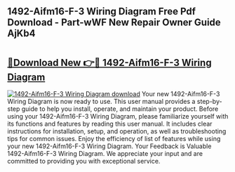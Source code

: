 ## 1492-Aifm16-F-3 Wiring Diagram Free Pdf Download - Part-wWF New Repair Owner Guide AjKb4

# <h2><a href="http://dfhdlw.blite.top/?on=1492-Aifm16-F-3+Wiring+Diagram">🔗Download New 👉🔴 1492-Aifm16-F-3 Wiring Diagram</a></h2>

[![1492-Aifm16-F-3 Wiring Diagram download](https://i.imgur.com/lujVjoI.png)](http://dfhdlw.blite.top/?on=1492-Aifm16-F-3+Wiring+Diagram)
Your new 1492-Aifm16-F-3 Wiring Diagram is now ready to use. This user manual provides a step-by-step guide to help you install, operate, and maintain your product. Before using your 1492-Aifm16-F-3 Wiring Diagram, please familiarize yourself with its functions and features by reading this user manual. It includes clear instructions for installation, setup, and operation, as well as troubleshooting tips for common issues. Enjoy the efficiency of list of features while using your new 1492-Aifm16-F-3 Wiring Diagram. Your Feedback is Valuable 1492-Aifm16-F-3 Wiring Diagram. We appreciate your input and are committed to providing you with exceptional service.
